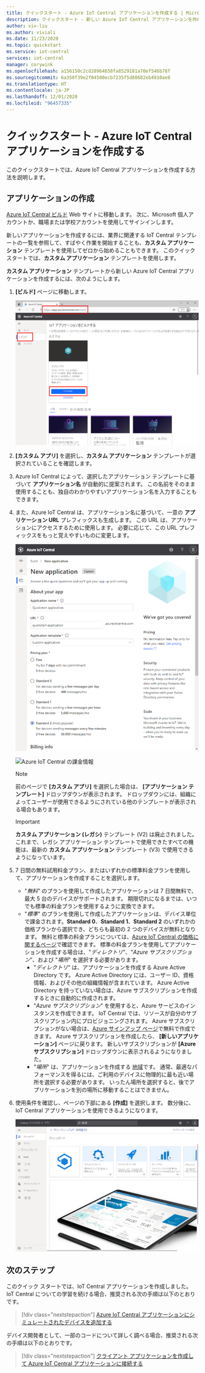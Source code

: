 ```yaml
---
title: クイックスタート - Azure IoT Central アプリケーションを作成する | Microsoft Docs
description: クイックスタート - 新しい Azure IoT Central アプリケーションを作成します。 無料プランまたはいずれかの標準料金プランを使用して、アプリケーションを作成します。
author: viv-liu
ms.author: viviali
ms.date: 11/23/2020
ms.topic: quickstart
ms.service: iot-central
services: iot-central
manager: corywink
ms.openlocfilehash: a156150c2cd28964658fa8529181a70ef546b78f
ms.sourcegitcommit: 6a350f39e2f04500ecb7235f5d88682eb4910ae8
ms.translationtype: HT
ms.contentlocale: ja-JP
ms.lasthandoff: 12/01/2020
ms.locfileid: "96457335"
---
```

# <a name="quickstart---create-an-azure-iot-central-application"></a>クイックスタート - Azure IoT Central アプリケーションを作成する

このクイックスタートでは、Azure IoT Central アプリケーションを作成する方法を説明します。

## <a name="create-an-application"></a>アプリケーションの作成

[Azure IoT Central ビルド](https://aka.ms/iotcentral) Web サイトに移動します。 次に、Microsoft 個人アカウントか、職場または学校アカウントを使用してサインインします。

新しいアプリケーションを作成するには、業界に関連する IoT Central テンプレートの一覧を参照して、すばやく作業を開始することも、**カスタム アプリケーション** テンプレートを使用してゼロから始めることもできます。 このクイックスタートでは、**カスタム アプリケーション** テンプレートを使用します。

**カスタム アプリケーション** テンプレートから新しい Azure IoT Central アプリケーションを作成するには、次のようにします。

1. **[ビルド]** ページに移動します。

    ![「IoT アプリケーションのビルド」ページ](media/quick-deploy-iot-central/iotcentralcreate-new-application.png)

1. **[カスタム アプリ]** を選択し、**カスタム アプリケーション** テンプレートが選択されていることを確認します。

1. Azure IoT Central によって、選択したアプリケーション テンプレートに基づいて **アプリケーション名** が自動的に提案されます。 この名前をそのまま使用することも、独自のわかりやすいアプリケーション名を入力することもできます。

1. また、Azure IoT Central は、アプリケーション名に基づいて、一意の **アプリケーション URL** プレフィックスも生成します。 この URL は、アプリケーションにアクセスするために使用します。 必要に応じて、この URL プレフィックスをもっと覚えやすいものに変更します。

    ![Azure IoT Central の [アプリケーションの作成] ページ](media/quick-deploy-iot-central/iotcentralcreate-custom.png)

    ![Azure IoT Central の課金情報](media/quick-deploy-iot-central/iotcentralcreate-billinginfo.png)

    > [!NOTE]
    > 前のページで **[カスタム アプリ]** を選択した場合は、 **[アプリケーション テンプレート]** ドロップダウンが表示されます。 ドロップダウンには、組織によってユーザーが使用できるようにされている他のテンプレートが表示される場合もあります。

    >[!IMPORTANT]
    >**カスタム アプリケーション (レガシ)** テンプレート (V2) は廃止されました。これまで、レガシ アプリケーション テンプレートで使用できたすべての機能は、最新の **カスタム アプリケーション** テンプレート (V3) で使用できるようになっています。

1. 7 日間の無料試用料金プラン、またはいずれかの標準料金プランを使用して、アプリケーションを作成することを選択します。

    - "*無料*" のプランを使用して作成したアプリケーションは 7 日間無料で、最大 5 台のデバイスがサポートされます。 期限切れになるまでは、いつでも標準の料金プランを使用するように変換できます。
    - "*標準*" のプランを使用して作成したアプリケーションは、デバイス単位で課金されます。**Standard 0**、**Standard 1**、**Standard 2** のいずれかの価格プランから選択でき、どちらも最初の 2 つのデバイスが無料となります。 無料と標準の料金プランについては、[Azure IoT Central の価格に関するページ](https://azure.microsoft.com/pricing/details/iot-central/)で確認できます。 標準の料金プランを使用してアプリケーションを作成する場合は、"*ディレクトリ*"、"*Azure サブスクリプション*"、および "*場所*" を選択する必要があります。
        - "*ディレクトリ*" は、アプリケーションを作成する Azure Active Directory です。 Azure Active Directory には、ユーザー ID、資格情報、およびその他の組織情報が含まれています。 Azure Active Directory を持っていない場合は、Azure サブスクリプションを作成するときに自動的に作成されます。
        - "*Azure サブスクリプション*" を使用すると、Azure サービスのインスタンスを作成できます。 IoT Central では、リソースが自分のサブスクリプション内にプロビジョニングされます。 Azure サブスクリプションがない場合は、[Azure サインアップ ページ](https://aka.ms/createazuresubscription)で無料で作成できます。 Azure サブスクリプションを作成したら、 **[新しいアプリケーション]** ページに戻ります。 新しいサブスクリプションが **[Azure サブスクリプション]** ドロップダウンに表示されるようになりました。
        - "*場所*" は、アプリケーションを作成する [地域](https://azure.microsoft.com/global-infrastructure/geographies/)です。 通常、最適なパフォーマンスを得るには、ご利用のデバイスに物理的に最も近い場所を選択する必要があります。 いったん場所を選択すると、後でアプリケーションを別の場所に移動することはできません。

1. 使用条件を確認し、ページの下部にある **[作成]** を選択します。 数分後に、IoT Central アプリケーションを使用できるようになります。

    ![Azure IoT Central アプリケーション](media/quick-deploy-iot-central/iotcentral-application.png)

## <a name="next-steps"></a>次のステップ

このクイック スタートでは、IoT Central アプリケーションを作成しました。 IoT Central についての学習を続ける場合、推奨される次の手順は以下のとおりです。

> [!div class="nextstepaction"]
> [Azure IoT Central アプリケーションにシミュレートされたデバイスを追加する](./quick-create-simulated-device.md)

デバイス開発者として、一部のコードについて詳しく調べる場合、推奨される次の手順は以下のとおりです。
> [!div class="nextstepaction"]
> [クライアント アプリケーションを作成して Azure IoT Central アプリケーションに接続する](./tutorial-connect-device.md)